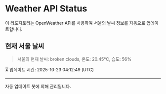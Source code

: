 
# Weather API Status

이 리포지토리는 OpenWeather API를 사용하여 서울의 날씨 정보를 자동으로 업데이트합니다.

## 현재 서울 날씨
> 서울의 현재 날씨: broken clouds, 온도: 20.45°C, 습도: 56%

⏳ 업데이트 시간: 2025-10-23 04:12:49 (UTC)

---
자동 업데이트 봇에 의해 관리됩니다.
